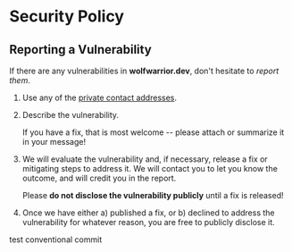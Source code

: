 # Security Policy

## Reporting a Vulnerability

If there are any vulnerabilities in **wolfwarrior.dev**, don't hesitate to _report them_.

1. Use any of the [private contact addresses](https://github.com/WolFWarr1oR/wolfwarrior.dev#support).
2. Describe the vulnerability.

   If you have a fix, that is most welcome -- please attach or summarize it in your message!

3. We will evaluate the vulnerability and, if necessary, release a fix or mitigating steps to address it. We will contact you to let you know the outcome, and will credit you in the report.

   Please **do not disclose the vulnerability publicly** until a fix is released!

4. Once we have either a) published a fix, or b) declined to address the vulnerability for whatever reason, you are free to publicly disclose it.

test conventional commit